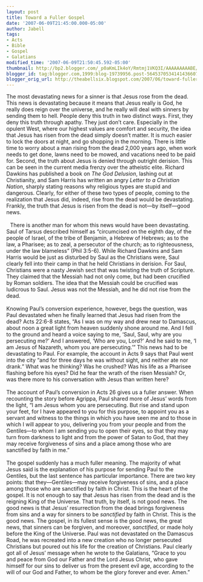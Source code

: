 ```yaml
---
layout: post
title: Toward a Fuller Gospel
date: '2007-06-09T21:45:00.000-05:00'
author: Jabell
tags:
- Acts
- Bible
- Gospel
- Galatians
modified_time: '2007-06-09T21:50:45.592-05:00'
thumbnail: http://bp2.blogger.com/_p0aKmLIk4oY/Rmtmj1VKQ3I/AAAAAAAAABE/o27eCDekXDU/s72-c/caravaggio_st_paul.jpg
blogger_id: tag:blogger.com,1999:blog-19739956.post-5645370534141436607
blogger_orig_url: http://theabellsix.blogspot.com/2007/06/toward-fuller-gospel.html
---
```


The most devastating news for a sinner is that Jesus rose from the dead.   This news is devastating because it means that Jesus really is God, he really does reign over the universe, and he really will deal with sinners by sending them to hell.   People deny this truth in two distinct ways.  First, they deny this truth through apathy.   They just don’t care.   Especially in the opulent West, where our highest values are comfort and security, the idea that Jesus has risen from the dead simply doesn’t matter.  It is much easier to lock the doors at night, and go shopping in the morning.  There is little time to worry about a man rising from the dead 2,000 years ago, when work needs to get done, lawns need to be mowed, and vacations need to be paid for.  Second, the truth about Jesus is denied through outright derision.  This can be seen in the current media frenzy over the atheistic elite.  Richard Dawkins has published a book on <font style="font-style: italic;">The God Delusion</font>, lashing out at Christianity, and Sam Harris has written an angry <font style="font-style: italic;">Letter to a Christian Nation</font>, sharply stating reasons why religious types are stupid and dangerous.  Clearly, for either of these two types of people, coming to the realization that Jesus did, indeed, rise from the dead would be devastating.  Frankly, the truth that Jesus is risen from the dead is not—by itself—good news.<br /><br /><a onblur="try {parent.deselectBloggerImageGracefully();} catch(e) {}" href="http://bp2.blogger.com/_p0aKmLIk4oY/Rmtmj1VKQ3I/AAAAAAAAABE/o27eCDekXDU/s1600-h/caravaggio_st_paul.jpg"><img style="margin: 0pt 10px 10px 0pt; float: left; cursor: pointer;" src="http://bp2.blogger.com/_p0aKmLIk4oY/Rmtmj1VKQ3I/AAAAAAAAABE/o27eCDekXDU/s320/caravaggio_st_paul.jpg" alt="" id="BLOGGER_PHOTO_ID_5074262170960282482" border="0"></a>There is another man for whom this news would have been devastating.  Saul of Tarsus described himself as “circumcised on the eighth day, of the people of Israel, of the tribe of Benjamin, a Hebrew of Hebrews; as to the law, a Pharisee; as to zeal, a persecutor of the church; as to righteousness, under the law blameless” (Phil 3:5-6).  While Richard Dawkins and Sam Harris would be just as disturbed by Saul as the Christians were, Saul clearly fell into their camp in that he held Christians in derision.  For Saul, Christians were a nasty Jewish sect that was twisting the truth of Scripture.  They claimed that the Messiah had not only come, but had been crucified by Roman soldiers.  The idea that the Messiah could be crucified was ludicrous to Saul.  Jesus was not the Messiah, and he did not rise from the dead.<br /><br />Knowing Paul’s conversion experience, however, begs the question, was Paul devastated when he finally learned that Jesus had risen from the dead?  Acts 22:6-8 states, “As I was on my way and drew near to Damascus, about noon a great light from heaven suddenly shone around me.  And I fell to the ground and heard a voice saying to me, ‘Saul, Saul, why are you persecuting me?’  And I answered, ‘Who are you, Lord?’  And he said to me, ‘I am Jesus of Nazareth, whom you are persecuting.’”  This news had to be devastating to Paul.  For example, the account in Acts 9 says that Paul went into the city “and for three days he was without sight, and neither ate nor drank.”  What was he thinking?  Was he crushed?  Was his life as a Pharisee flashing before his eyes?  Did he fear the wrath of the risen Messiah?  Or, was there more to his conversation with Jesus than written here?<br /><br />The account of Paul’s conversion in Acts 26 gives us a fuller answer.  When recounting the story before Agrippa, Paul shared more of Jesus’ words from the light, “I am Jesus whom you are persecuting.  But rise and stand upon your feet, for I have appeared to you for this purpose, to appoint you as a servant and witness to the things in which you have seen me and to those in which I will appear to you, delivering you from your people and from the Gentiles—to whom I am sending you to open their eyes, so that they may turn from darkness to light and from the power of Satan to God, that they may receive forgiveness of sins and a place among those who are sanctified by faith in me.”<br /><br />The gospel suddenly has a much fuller meaning.  The majority of what Jesus said is the explanation of his purpose for sending Paul to the Gentiles, but the last sentence has particular importance.  There are two key points: that they—Gentiles—may receive forgiveness of sins, and a place among those who are sanctified by faith in Christ.  This is the heart of the gospel.  It is not enough to say that Jesus has risen from the dead and is the reigning King of the Universe.  That truth, by itself, is not good news.  The good news is that Jesus’ resurrection from the dead brings forgiveness from sins and a way for sinners to be <font style="font-style: italic;">sanctified</font> by faith in Christ.  This is the good news.  The gospel, in its fullest sense is the good news, the great news, that sinners can be forgiven, and moreover, <font style="font-style: italic;">sanctified</font>, or made holy before the King of the Universe.  Paul was not devastated on the Damascus Road, he was recreated into a new creation who no longer persecuted Christians but poured out his life for the creation of Christians.  Paul clearly got all of Jesus’ message when he wrote to the Galatians, “Grace to you and peace from God our Father and the Lord Jesus Christ, who gave himself for our sins to deliver us from the present evil age, according to the will of our God and Father, to whom be the glory forever and ever.  Amen.”